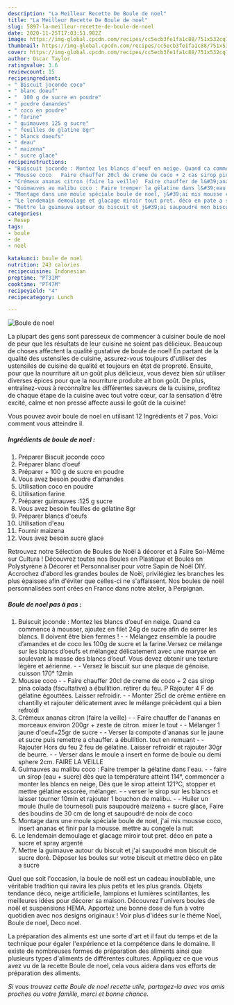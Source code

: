 ```yaml
---
description: "La Meilleur Recette De Boule de noel"
title: "La Meilleur Recette De Boule de noel"
slug: 5897-la-meilleur-recette-de-boule-de-noel
date: 2020-11-25T17:03:51.982Z
image: https://img-global.cpcdn.com/recipes/cc5ecb3fe1fa1c88/751x532cq70/boule-de-noel-photo-principale-de-la-recette.jpg
thumbnail: https://img-global.cpcdn.com/recipes/cc5ecb3fe1fa1c88/751x532cq70/boule-de-noel-photo-principale-de-la-recette.jpg
cover: https://img-global.cpcdn.com/recipes/cc5ecb3fe1fa1c88/751x532cq70/boule-de-noel-photo-principale-de-la-recette.jpg
author: Oscar Taylor
ratingvalue: 3.6
reviewcount: 15
recipeingredient:
- " Biscuit joconde coco"
- " blanc doeuf"
- "  100 g de sucre en poudre"
- " poudre damandes"
- " coco en poudre"
- " farine"
- " guimauves 125 g sucre"
- " feuilles de glatine 8gr"
- " blancs doeufs"
- " deau"
- " maizena"
- " sucre glace"
recipeinstructions:
- "Buiscuit joconde : Montez les blancs d’oeuf en neige. Quand ca commence à mousser, ajoutez en filet 24g de sucre afin de serrer les blancs. Il doivent être bien fermes !   Mélangez ensemble la poudre d’amandes et de coco les 100g de sucre et la farine.Versez ce mélange sur les blancs d’oeufs et mélangez délicatement avec une maryse en soulevant la masse des blancs d’oeuf. Vous devez obtenir une texture légère et aérienne.   Versez le biscuit sur une plaque de génoise. cuisson 170° 12min"
- "Mousse coco   Faire chauffer 20cl de creme de coco + 2 cas sirop pina colada (facultative) a ébullition. retirer du feu. P Rajouter 4 F de gélatine égouttées. Laisser refroidir.   Monter 25cl de crème entière en chantilly et rajouter délicatement avec le mélange précèdent qui a bien refroidi"
- "Crémeux ananas citron (faire la veille)  Faire chauffer de l&#39;ananas en morceaux environ 200gr + zeste de citron. mixer le tout  Mélanger 1 jaune d&#39;oeuf+25gr de sucre  Verser la compote d&#39;ananas sur le jaune et sucre puis remettre a chauffer. a ébullition. tout en remuant  Rajouter Hors du feu 2 feu de gélatine. Laisser refroidir et rajouter 30gr de beurre.  Verser dans le moule a insert en forme de boule ou demi sphere 2cm. FAIRE LA VEILLE"
- "Guimauves au malibu coco : Faire tremper la gélatine dans l&#39;eau.  faire un sirop (eau + sucre) dès que la température atteint 114°, commencer a monter les blancs en neige, Dès que le sirop atteint 121°C, stopper et mettre gélatine essorée, mélanger.  verser le sirop sur les blancs et laisser tourner 10min et rajouter 1 bouchon de malibu.   Huiler un moule (huile de tournesol) puis saupoudré maizena + sucre glace, Faire des boudins de 30 cm de long et saupoudré de noix de coco"
- "Montage dans une moule spéciale boule de noel, j&#39;ai mis mousse coco, insert ananas et finir par la mousse. mettre au congele la nuit"
- "Le lendemain demoulage et glacage miroir tout pret. déco en pate a sucre et spray argenté"
- "Mettre la guimauve autour du biscuit et j&#39;ai saupoudré mon biscuit de sucre doré. Déposer les boules sur votre biscuit et mettre déco en pâte a sucre"
categories:
- Resep
tags:
- boule
- de
- noel

katakunci: boule de noel 
nutrition: 243 calories
recipecuisine: Indonesian
preptime: "PT31M"
cooktime: "PT47M"
recipeyield: "4"
recipecategory: Lunch

---
```



![Boule de noel](https://img-global.cpcdn.com/recipes/cc5ecb3fe1fa1c88/751x532cq70/boule-de-noel-photo-principale-de-la-recette.jpg)

La plupart des gens sont paresseux de commencer à cuisiner boule de noel de peur que les résultats de leur cuisine ne soient pas délicieux. Beaucoup de choses affectent la qualité gustative de boule de noel! En partant de la qualité des ustensiles de cuisine, assurez-vous toujours d'utiliser des ustensiles de cuisine de qualité et toujours en état de propreté. Ensuite, pour que la nourriture ait un goût plus délicieux, vous devez bien sûr utiliser diverses épices pour que la nourriture produite ait bon goût. De plus, entraînez-vous à reconnaître les différentes saveurs de la cuisine, profitez de chaque étape de la cuisine avec tout votre cœur, car la sensation d'être excité, calme et non pressé affecte aussi le goût de la cuisine!

<!--inarticleads1-->

Vous pouvez avoir boule de noel en utilisant 12 Ingrédients et 7 pas. Voici comment vous atteindre il.

##### Ingrédients de boule de noel :

1. Préparer  Biscuit joconde coco
1. Préparer  blanc d’oeuf
1. Préparer  + 100 g de sucre en poudre
1. Vous avez besoin  poudre d’amandes
1. Utilisation  coco en poudre
1. Utilisation  farine
1. Préparer  guimauves :125 g sucre
1. Vous avez besoin  feuilles de gélatine 8gr
1. Préparer  blancs d&#39;oeufs
1. Utilisation  d&#39;eau
1. Fournir  maizena
1. Vous avez besoin  sucre glace


Retrouvez notre Sélection de Boules de Noël à décorer et à Faire Soi-Même sur Cultura ! Découvrez toutes nos Boules en Plastique et Boules en Polystyrène à Décorer et Personnaliser pour votre Sapin de Noël DIY. Accrochez d&#39;abord les grandes boules de Noël, privilégiez les branches les plus épaisses afin d&#39;éviter que celles-ci ne s&#39;affaissent. Nos boules de noël personnalisées sont crées en France dans notre atelier, à Perpignan. 

<!--inarticleads2-->

##### Boule de noel pas à pas :

1. Buiscuit joconde : Montez les blancs d’oeuf en neige. Quand ca commence à mousser, ajoutez en filet 24g de sucre afin de serrer les blancs. Il doivent être bien fermes ! -  -  Mélangez ensemble la poudre d’amandes et de coco les 100g de sucre et la farine.Versez ce mélange sur les blancs d’oeufs et mélangez délicatement avec une maryse en soulevant la masse des blancs d’oeuf. Vous devez obtenir une texture légère et aérienne. -  -  Versez le biscuit sur une plaque de génoise. cuisson 170° 12min
1. Mousse coco  -  - Faire chauffer 20cl de creme de coco + 2 cas sirop pina colada (facultative) a ébullition. retirer du feu. P Rajouter 4 F de gélatine égouttées. Laisser refroidir.  -  - Monter 25cl de crème entière en chantilly et rajouter délicatement avec le mélange précèdent qui a bien refroidi
1. Crémeux ananas citron (faire la veille) -  - Faire chauffer de l&#39;ananas en morceaux environ 200gr + zeste de citron. mixer le tout -  - Mélanger 1 jaune d&#39;oeuf+25gr de sucre -  - Verser la compote d&#39;ananas sur le jaune et sucre puis remettre a chauffer. a ébullition. tout en remuant -  - Rajouter Hors du feu 2 feu de gélatine. Laisser refroidir et rajouter 30gr de beurre. -  - Verser dans le moule a insert en forme de boule ou demi sphere 2cm. FAIRE LA VEILLE
1. Guimauves au malibu coco : Faire tremper la gélatine dans l&#39;eau. -  - faire un sirop (eau + sucre) dès que la température atteint 114°, commencer a monter les blancs en neige, Dès que le sirop atteint 121°C, stopper et mettre gélatine essorée, mélanger. -  - verser le sirop sur les blancs et laisser tourner 10min et rajouter 1 bouchon de malibu.  -  - Huiler un moule (huile de tournesol) puis saupoudré maizena + sucre glace, Faire des boudins de 30 cm de long et saupoudré de noix de coco
1. Montage dans une moule spéciale boule de noel, j&#39;ai mis mousse coco, insert ananas et finir par la mousse. mettre au congele la nuit
1. Le lendemain demoulage et glacage miroir tout pret. déco en pate a sucre et spray argenté
1. Mettre la guimauve autour du biscuit et j&#39;ai saupoudré mon biscuit de sucre doré. Déposer les boules sur votre biscuit et mettre déco en pâte a sucre


Quel que soit l&#39;occasion, la boule de noël est un cadeau inoubliable, une véritable tradition qui ravira les plus petits et les plus grands. Objets tendance déco, neige artificielle, lampions et lumières scintillantes, les meilleures idées pour décorer sa maison. Découvrez l&#39;univers boules de noël et suspensions HEMA. Apportez une bonne dose de fun à votre quotidien avec nos designs originaux ! Voir plus d&#39;idées sur le thème Noel, Boule de noel, Deco noel. 

<!--inarticleads1-->

<p>
La préparation des aliments est une sorte d'art et il faut du temps et de la technique pour égaler l'expérience et la compétence dans le domaine. Il existe de nombreuses formes de préparation des aliments ainsi que plusieurs types d'aliments de différentes cultures. Appliquez ce que vous avez vu de la recette Boule de noel, cela vous aidera dans vos efforts de préparation des aliments.
</p>

<p>
<i>Si vous trouvez cette Boule de noel recette utile, partagez-la avec vos amis proches ou votre famille, merci et bonne chance.</i>
</p>
